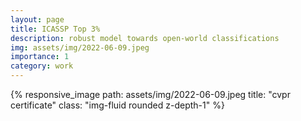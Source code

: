 ```yaml
---
layout: page
title: ICASSP Top 3%
description: robust model towards open-world classifications
img: assets/img/2022-06-09.jpeg
importance: 1
category: work
---
```




{% responsive_image path: assets/img/2022-06-09.jpeg title: "cvpr certificate" class: "img-fluid rounded z-depth-1" %}
